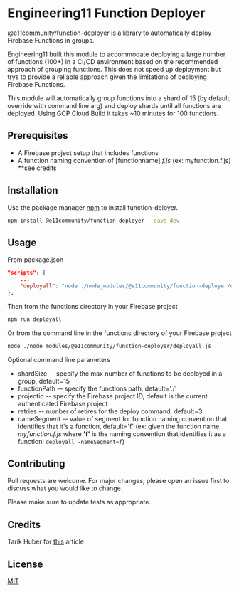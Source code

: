 # Engineering11 Function Deployer

@e11community/function-deployer is a library to automatically deploy Firebase Functions in groups.

Engineering11 built this module to accommodate deploying a large number of functions (100+) in a CI/CD environment based on the recommended approach of grouping functions. This does not speed up deployment but trys to provide a reliable approach given the limitations of deploying Firebase Functions.

This module will automatically group functions into a shard of 15 (by default, override with command line arg) and deploy  shards until all functions are deployed. Using GCP Cloud Build it takes ~10 minutes for 100 functions.


## Prerequisites
- A Firebase project setup that includes functions
- A function naming convention of [functionname]*.f.js* (ex: myfunction.f.js) **see credits
## Installation

Use the package manager [npm](https://www.npmjs.com/get-npm) to install function-deloyer.

```bash
npm install @e11community/function-deployer --save-dev
```

## Usage
From package.json
```json
"scripts": {
    ...
    "deployall": "node ./node_modules/@e11community/function-deployer/deployall.js",
},
```
Then from the functions directory in your Firebase project
```bash
npm run deployall
```

Or from the command line in the functions directory of your Firebase project
```bash
node ./node_modules/@e11community/function-deployer/deployall.js
```
Optional command line parameters
- shardSize -- specify the max number of functions to be deployed in a group, default=15
- functionPath -- specify the functions path, default='./'
- projectid -- specify the Firebase project ID, default is the current authenticated Firebase project
- retries -- number of retires for the deploy command, default=3
- nameSegment -- value of segment for function naming convention that identifies that it's a function, default='f' (ex: given the function name *myfunction.f.js* where **'f'** is the naming convention that identifies it as a function:
`deployall -nameSegment=f`)

## Contributing
Pull requests are welcome. For major changes, please open an issue first to discuss what you would like to change.

Please make sure to update tests as appropriate.

## Credits
Tarik Huber for [this]( https://codeburst.io/organizing-your-firebase-cloud-functions-67dc17b3b0da) article

## License
[MIT](https://choosealicense.com/licenses/mit/)
